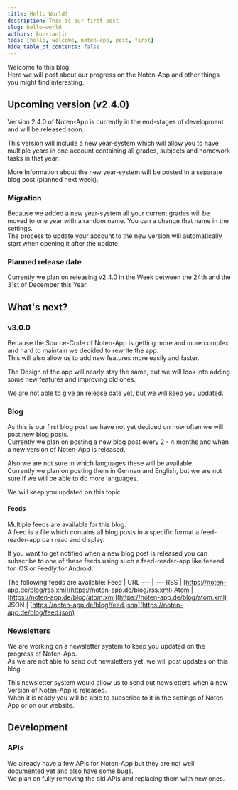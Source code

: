 ```yaml
---
title: Hello World!
description: This is our first post
slug: hello-world
authors: konstantin
tags: [hello, welcome, noten-app, post, first]
hide_table_of_contents: false
---
```


Welcome to this blog.  
Here we will post about our progress on the Noten-App and other things you might find interesting.

<!-- truncate -->

## Upcoming version (v2.4.0)

Version 2.4.0 of Noten-App is currently in the end-stages of development and will be released soon.

This version will include a new year-system which will allow you to have multiple years in one account containing all grades, subjects and homework tasks in that year.

More Information about the new year-system will be posted in a separate blog post (planned next week).

### Migration

Because we added a new year-system all your current grades will be moved to one year with a random name. You can a
change that name in the settings.  
The process to update your account to the new version will automatically start when opening it after the update.

### Planned release date

Currently we plan on releasing v2.4.0 in the Week between the 24th and the 31st of December this Year.

## What's next?

### v3.0.0

Because the Source-Code of Noten-App is getting more and more complex and hard to maintain we decided to rewrite the app.  
This will also allow us to add new features more easily and faster.

The Design of the app will nearly stay the same, but we will look into adding some new features and improving old ones.

We are not able to give an release date yet, but we will keep you updated.

### Blog

As this is our first blog post we have not yet decided on how often we will post new blog posts.  
Currently we plan on posting a new blog post every 2 - 4 months and when a new version of Noten-App is released.

Also we are not sure in which languages these will be available.  
Currently we plan on posting them in German and English, but we are not sure if we will be able to do more languages.

We will keep you updated on this topic.

#### Feeds

Multiple feeds are available for this blog.  
A feed is a file which contains all blog posts in a specific format a feed-reader-app can read and display.

If you want to get notified when a new blog post is released you can subscribe to one of these feeds using such a feed-reader-app like feeeed for iOS or Feedly for Android.

The following feeds are available:
Feed | URL
--- | ---
RSS | [https://noten-app.de/blog/rss.xml](https://noten-app.de/blog/rss.xml)
Atom | [https://noten-app.de/blog/atom.xml](https://noten-app.de/blog/atom.xml)
JSON | [https://noten-app.de/blog/feed.json](https://noten-app.de/blog/feed.json)

### Newsletters

We are working on a newsletter system to keep you updated on the progress of Noten-App.  
As we are not able to send out newsletters yet, we will post updates on this blog.

This newsletter system would allow us to send out newsletters when a new Version of Noten-App is released.  
When it is ready you will be able to subscribe to it in the settings of Noten-App or on our website.

## Development

### APIs

We already have a few APIs for Noten-App but they are not well documented yet and also have some bugs.  
We plan on fully removing the old APIs and replacing them with new ones.
